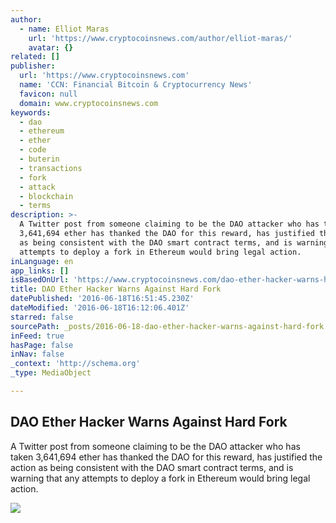 ```yaml
---
author:
  - name: Elliot Maras
    url: 'https://www.cryptocoinsnews.com/author/elliot-maras/'
    avatar: {}
related: []
publisher:
  url: 'https://www.cryptocoinsnews.com'
  name: 'CCN: Financial Bitcoin & Cryptocurrency News'
  favicon: null
  domain: www.cryptocoinsnews.com
keywords:
  - dao
  - ethereum
  - ether
  - code
  - buterin
  - transactions
  - fork
  - attack
  - blockchain
  - terms
description: >-
  A Twitter post from someone claiming to be the DAO attacker who has taken
  3,641,694 ether has thanked the DAO for this reward, has justified the action
  as being consistent with the DAO smart contract terms, and is warning that any
  attempts to deploy a fork in Ethereum would bring legal action.
inLanguage: en
app_links: []
isBasedOnUrl: 'https://www.cryptocoinsnews.com/dao-ether-hacker-warns-hard-fork/'
title: DAO Ether Hacker Warns Against Hard Fork
datePublished: '2016-06-18T16:51:45.230Z'
dateModified: '2016-06-18T16:12:06.401Z'
starred: false
sourcePath: _posts/2016-06-18-dao-ether-hacker-warns-against-hard-fork.md
inFeed: true
hasPage: false
inNav: false
_context: 'http://schema.org'
_type: MediaObject

---
```

<article style=""><h1>DAO Ether Hacker Warns Against Hard Fork</h1><p>A Twitter post from someone claiming to be the DAO attacker who has taken 3,641,694 ether has thanked the DAO for this reward, has justified the action as being consistent with the DAO smart contract terms, and is warning that any attempts to deploy a fork in Ethereum would bring legal action.</p><img src="https://www.cryptocoinsnews.com/wp-content/uploads/2016/06/DAO-Image-1024x367.jpg" /></article>